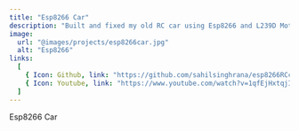 ```yaml
---
title: "Esp8266 Car"
description: "Built and fixed my old RC car using Esp8266 and L239D Motor Driver. With a buzzer to play honk sounds and a web controller to control the car."
image:
  url: "@images/projects/esp8266car.jpg"
  alt: "Esp8266"
links:
  [
    { Icon: Github, link: "https://github.com/sahilsinghrana/esp8266RCcar" },
    { Icon: Youtube, link: "https://www.youtube.com/watch?v=1qfEjHxtqjI" },
  ]
---
```


Esp8266 Car

